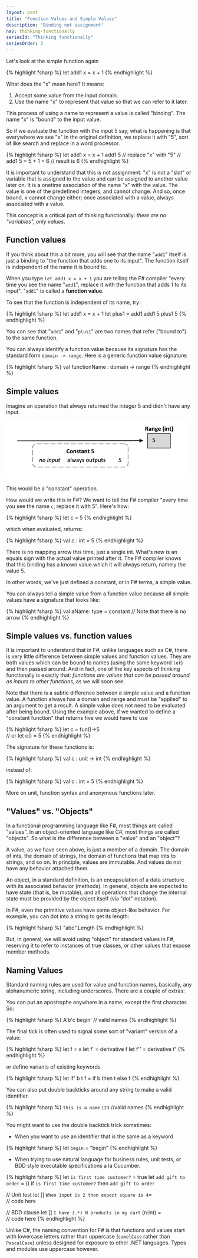 ```yaml
---
layout: post
title: "Function Values and Simple Values"
description: "Binding not assignment"
nav: thinking-functionally
seriesId: "Thinking functionally"
seriesOrder: 3
---
```


Let's look at the simple function again

{% highlight fsharp %}
let add1 x = x + 1
{% endhighlight  %}

What does the "x" mean here? It means:

1. Accept some value from the input domain.
2. Use the name "x" to represent that value so that we can refer to it later.

This process of using a name to represent a value is called "binding". The name "x" is "bound" to the input value. 

So if we evaluate the function with the input 5 say, what is happening is that everywhere we see "x" in the original definition, we replace it with "5", sort of like search and replace in a word processor. 

{% highlight fsharp %}
let add1 x = x + 1
add1 5
// replace "x" with "5"
// add1 5 = 5 + 1 = 6
// result is 6
{% endhighlight  %}

It is important to understand that this is not assignment. "x" is not a "slot" or variable that is assigned to the value and can be assigned to another value later on. It is a onetime association of the name "x" with the value. The value is one of the predefined integers, and cannot change. And so, once bound, x cannot change either; once associated with a value, always associated with a value. 

This concept is a critical part of thinking functionally: *there are no "variables", only values*.

## Function values ##

If you think about this a bit more, you will see that the name "`add1`" itself is just a binding to "the function that adds one to its input". The function itself is independent of the name it is bound to.

When you type `let add1 x = x + 1` you are telling the F# compiler "every time you see the name "`add1`", replace it with the function that adds 1 to its input". "`add1`" is called a **function value**.

To see that the function is independent of its name, try:

{% highlight fsharp %}
let add1 x = x + 1
let plus1 = add1
add1 5
plus1 5
{% endhighlight  %}

You can see that "`add1`" and "`plus1`" are two names that refer ("bound to") to the same function.

You can always identify a function value because its signature has the standard form `domain -> range`. Here is a generic function value signature:

{% highlight fsharp %}
val functionName : domain -> range
{% endhighlight  %}

## Simple values ##

Imagine an operation that always returned the integer 5 and didn't have any input. 

![](/assets/img/Functions_Const.png)
 
This would be a "constant" operation.

How would we write this in F#?  We want to tell the F# compiler "every time you see the name `c`, replace it with 5". Here's how:

{% highlight fsharp %}
let c = 5
{% endhighlight  %}

which when evaluated, returns:

{% highlight fsharp %}
val c : int = 5
{% endhighlight  %}

There is no mapping arrow this time, just a single int. What's new is an equals sign with the actual value printed after it. The F# compiler knows that this binding has a known value which it will always return, namely the value 5. 

In other words, we've just defined a constant, or in F# terms, a simple value. 

You can always tell a simple value from a function value because all simple values have a signature that looks like:

{% highlight fsharp %}
val aName: type = constant     // Note that there is no arrow
{% endhighlight  %}

## Simple values vs. function values ##

It is important to understand that in F#, unlike languages such as C#, there is very little difference between simple values and function values. They are both values which can be bound to names (using the same keyword `let`) and then passed around. And in fact, one of the key aspects of thinking functionally is exactly that: *functions are values that can be passed around as inputs to other functions*, as we will soon see.

Note that there is a subtle difference between a simple value and a function value. A function always has a domain and range and must be "applied" to an argument to get a result. A simple value does not need to be evaluated after being bound. Using the example above, if we wanted to define a "constant function" that returns five we would have to use 

{% highlight fsharp %}
let c = fun()->5    
// or
let c() = 5
{% endhighlight  %}

The signature for these functions is:

{% highlight fsharp %}
val c : unit -> int
{% endhighlight  %}

instead of:

{% highlight fsharp %}
val c : int = 5
{% endhighlight  %}

More on unit, function syntax and anonymous functions later.

## "Values" vs. "Objects" ##

In a functional programming language like F#, most things are called "values". In an object-oriented language like C#, most things are called "objects". So what is the difference between a "value" and an "object"?  

A value, as we have seen above, is just a member of a domain. The domain of ints, the domain of strings, the domain of functions that map ints to strings, and so on. In principle, values are immutable. And values do not have any behavior attached them. 

An object, in a standard definition, is an encapsulation of a data structure with its associated behavior (methods). In general, objects are expected to have state (that is, be mutable), and all operations that change the internal state must be provided by the object itself (via "dot" notation).

In F#, even the primitive values have some object-like behavior. For example, you can dot into a string to get its length:

{% highlight fsharp %}
"abc".Length
{% endhighlight  %}

But, in general, we will avoid using "object" for standard values in F#, reserving it to refer to instances of true classes, or other values that expose member methods.

## Naming Values ##

Standard naming rules are used for value and function names, basically, any alphanumeric string, including underscores.  There are a couple of extras:

You can put an apostrophe anywhere in a name, except the first character. So: 

{% highlight fsharp %}
A'b'c     begin'  // valid names
{% endhighlight  %}

The final tick is often used to signal some sort of "variant" version of a value:

{% highlight fsharp %}
let f = x
let f' = derivative f
let f'' = derivative f'
{% endhighlight  %}

or define variants of existing keywords

{% highlight fsharp %}
let if' b t f = if b then t else f
{% endhighlight  %}

You can also put double backticks around any string to make a valid identifier.

{% highlight fsharp %}
``this is a name``  ``123``    //valid names
{% endhighlight  %}

You might want to use the double backtick trick sometimes:

* When you want to  use an identifier that is the same as a keyword 

{% highlight fsharp %}
let ``begin`` = "begin"
{% endhighlight  %}

* When trying to use natural language for business rules, unit tests, or BDD style executable specifications a la Cucumber. 

{% highlight fsharp %}
let ``is first time customer?`` = true
let ``add gift to order`` = ()
if ``is first time customer?`` then ``add gift to order``

// Unit test 
let [<Test>] ``When input is 2 then expect square is 4``=  
   // code here

// BDD clause
let [<Given>] ``I have (.*) N products in my cart`` (n:int) =  
   // code here
{% endhighlight  %}

Unlike C#, the naming convention for F# is that functions and values start with lowercase letters rather than uppercase (`camelCase` rather than `PascalCase`) unless designed for exposure to other .NET languages.  Types and modules use uppercase however.
